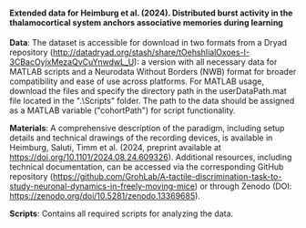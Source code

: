 #### Extended data for Heimburg et al. (2024). Distributed burst activity in the thalamocortical system anchors associative memories during learning

**Data**: The dataset is accessible for download in two formats from a Dryad repository (http://datadryad.org/stash/share/tOehshIialOxoes-I-3CBacOyjxMezaQvCuYnwdwL_U): a version with all necessary data for MATLAB scripts and a Neurodata Without Borders (NWB) format for broader compatibility and ease of use across platforms. For MATLAB usage, download the files and specify the directory path in the userDataPath.mat file located in the ".\Scripts" folder. The path to the data should be assigned as a MATLAB variable ("cohortPath") for script functionality.

**Materials**: A comprehensive description of the paradigm, including setup details and technical drawings of the recording devices, is available in Heimburg, Saluti, Timm et al. (2024, preprint available at https://doi.org/10.1101/2024.08.24.609326). Additional resources, including technical documentation, can be accessed via the corresponding GitHub repository (https://github.com/GrohLab/A-tactile-discrimination-task-to-study-neuronal-dynamics-in-freely-moving-mice) or through Zenodo (DOI: https://zenodo.org/doi/10.5281/zenodo.13369685).

**Scripts**: Contains all required scripts for analyzing the data.
